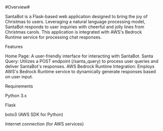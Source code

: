 #Overview#

SantaBot is a Flask-based web application designed to bring the joy of Christmas to users. Leveraging a natural language processing model, SantaBot responds to user inquiries with cheerful and jolly lines from Christmas carols. This application is integrated with AWS's Bedrock Runtime service for processing chat responses.



Features

Home Page: A user-friendly interface for interacting with SantaBot.
Santa Query: Utilizes a POST endpoint (/santa_query) to process user queries and deliver SantaBot's responses.
AWS Bedrock Runtime Integration: Employs AWS's Bedrock Runtime service to dynamically generate responses based on user input.



Requirements

Python 3.x

Flask

boto3 (AWS SDK for Python)

Internet connection (for AWS services)
